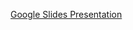 

[Google Slides Presentation](https://docs.google.com/presentation/d/1cD7Si4sDKoO8xPjtPeBk769FtVJaTaqABsiW_sCwGiI/edit?usp=sharing)
